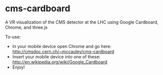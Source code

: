 cms-cardboard
=============

A VR visualization of the CMS detector at the LHC using Google Cardboard, Chrome, and three.js

To-use:
* In your mobile device open Chrome and go here: http://cmsdoc.cern.ch/~mccauley/cms-cardboard
* Insert your mobile device into one of these: http://en.wikipedia.org/wiki/Google_Cardboard
* Enjoy!
